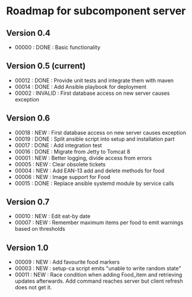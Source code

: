 # Roadmap for subcomponent server

## Version 0.4
* 00000 : DONE : Basic functionality

## Version 0.5 (current)
* 00012 : DONE : Provide unit tests and integrate them with maven
* 00014 : DONE : Add Ansible playbook for deployment
* 00002 : INVALID : First database access on new server causes exception

## Version 0.6
* 00018 : NEW  : First database access on new server causes exception
* 00019 : DONE : Split ansible script into setup and installation part
* 00017 : DONE : Add integration test
* 00016 : DONE : Migrate from Jetty to Tomcat 8
* 00001 : NEW  : Better logging, divide access from errors
* 00005 : NEW  : Clear obsolete tickets
* 00004 : NEW  : Add EAN-13 add and delete methods for food
* 00006 : NEW  : Image support for Food
* 00015 : DONE : Replace ansible systemd module by service calls

## Version 0.7
* 00010 : NEW  : Edit eat-by date
* 00007 : NEW  : Remember maximum items per food to emit warnings based on thresholds

## Version 1.0
* 00009 : NEW  : Add favourite food markers
* 00003 : NEW  : setup-ca script emits "unable to write random state"
* 00011 : NEW  : Race condition when adding Food_item and retrieving updates 
                 afterwards. Add command reaches server but client refresh does 
                 not get it. 

